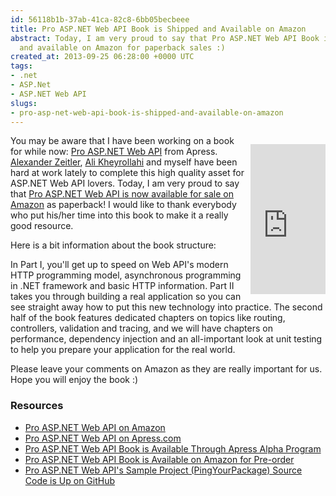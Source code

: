 ```yaml
---
id: 56118b1b-37ab-41ca-82c8-6bb05becbeee
title: Pro ASP.NET Web API Book is Shipped and Available on Amazon
abstract: Today, I am very proud to say that Pro ASP.NET Web API Book is now shipped
  and available on Amazon for paperback sales :)
created_at: 2013-09-25 06:28:00 +0000 UTC
tags:
- .net
- ASP.Net
- ASP.NET Web API
slugs:
- pro-asp-net-web-api-book-is-shipped-and-available-on-amazon
---
```


<p style="margin-bottom: 10px; float: right; margin-left: 10px;"><iframe scrolling="no" marginwidth="0" frameborder="0" src="http://rcm.amazon.com/e/cm?lt1=_blank&amp;bc1=000000&amp;IS2=1&amp;bg1=FFFFFF&amp;fc1=000000&amp;lc1=0000FF&amp;t=tugsblo0c-20&amp;o=1&amp;p=8&amp;l=as4&amp;m=amazon&amp;f=ifr&amp;ref=ss_til&amp;asins=1430247258" marginheight="0" style="height: 240px; width: 120px;"></iframe></p>
<p>You may be aware that I have been working on a book for while now: <a href="http://amzn.to/prowebapi">Pro ASP.NET Web API</a> from Apress. <a href="http://blog.alexonasp.net/">Alexander Zeitler</a>, <a href="http://byterot.blogspot.com/">Ali Kheyrollahi</a> and myself have been hard at work lately to complete this high quality asset for ASP.NET Web API lovers. Today, I am very proud to say that <a href="http://amzn.to/prowebapi">Pro ASP.NET Web API is now available for sale on Amazon</a> as paperback! I would like to thank everybody who put his/her time into this book to make it a really good resource.</p>
<p>Here is a bit information about the book structure:</p>
<p>In Part I, you'll get up to speed on Web API's modern HTTP programming model, asynchronous programming in .NET framework and basic HTTP information. Part II takes you through building a real application so you can see straight away how to put this new technology into practice. The second half of the book features dedicated chapters on topics like routing, controllers, validation and tracing, and we will have chapters on performance, dependency injection and an all-important look at unit testing to help you prepare your application for the real world.</p>
<p>Please leave your comments on Amazon as they are really important for us. Hope you will enjoy the book :)</p>
<h3>Resources</h3>
<ul>
<li><a href="http://amzn.to/prowebapi">Pro ASP.NET Web API on Amazon</a> </li>
<li><a href="http://www.apress.com/9781430247258">Pro ASP.NET Web API on Apress.com</a> </li>
<li><a href="https://www.tugberkugurlu.com/archive/pro-asp-net-web-api-book-is-available-through-apress-alpha-program">Pro ASP.NET Web API Book is Available Through Apress Alpha Program</a> </li>
<li><a href="https://www.tugberkugurlu.com/archive/pro-asp-net-web-api-book-is-available-on-amazon-for-pre-order">Pro ASP.NET Web API Book is Available on Amazon for Pre-order</a> </li>
<li><a href="https://www.tugberkugurlu.com/archive/pro-asp-net-web-api-s-sample-project-pingyourpackage-source-code-is-up-on-github">Pro ASP.NET Web API's Sample Project (PingYourPackage) Source Code is Up on GitHub</a></li>
</ul>